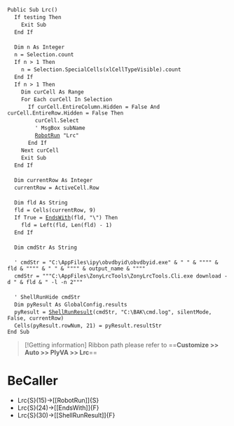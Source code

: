 &nbsp;  &nbsp;  &nbsp;  &nbsp;  
`Public Sub Lrc()`  
&nbsp;&nbsp;&nbsp;&nbsp;`If testing Then`  
&nbsp;&nbsp;&nbsp;&nbsp;&nbsp;&nbsp;&nbsp;&nbsp;`Exit Sub`  
&nbsp;&nbsp;&nbsp;&nbsp;`End If`  
&nbsp;  &nbsp;  &nbsp;  &nbsp;  
&nbsp;&nbsp;&nbsp;&nbsp;`Dim n As Integer`  
&nbsp;&nbsp;&nbsp;&nbsp;`n = Selection.count`  
&nbsp;&nbsp;&nbsp;&nbsp;`If n > 1 Then`  
&nbsp;&nbsp;&nbsp;&nbsp;&nbsp;&nbsp;&nbsp;&nbsp;`n = Selection.SpecialCells(xlCellTypeVisible).count`  
&nbsp;&nbsp;&nbsp;&nbsp;`End If`  
&nbsp;&nbsp;&nbsp;&nbsp;`If n > 1 Then`  
&nbsp;&nbsp;&nbsp;&nbsp;&nbsp;&nbsp;&nbsp;&nbsp;`Dim curCell As Range`  
&nbsp;&nbsp;&nbsp;&nbsp;&nbsp;&nbsp;&nbsp;&nbsp;`For Each curCell In Selection`  
&nbsp;&nbsp;&nbsp;&nbsp;&nbsp;&nbsp;&nbsp;&nbsp;&nbsp;&nbsp;&nbsp;&nbsp;`If curCell.EntireColumn.Hidden = False And curCell.EntireRow.Hidden = False Then`  
&nbsp;&nbsp;&nbsp;&nbsp;&nbsp;&nbsp;&nbsp;&nbsp;&nbsp;&nbsp;&nbsp;&nbsp;&nbsp;&nbsp;&nbsp;&nbsp;`curCell.Select`  
&nbsp;&nbsp;&nbsp;&nbsp;&nbsp;&nbsp;&nbsp;&nbsp;&nbsp;&nbsp;&nbsp;&nbsp;&nbsp;&nbsp;&nbsp;&nbsp;`' MsgBox subName`  
&nbsp;&nbsp;&nbsp;&nbsp;&nbsp;&nbsp;&nbsp;&nbsp;&nbsp;&nbsp;&nbsp;&nbsp;&nbsp;&nbsp;&nbsp;&nbsp;[`RobotRun`](RobotRun)` "Lrc"`  
&nbsp;&nbsp;&nbsp;&nbsp;&nbsp;&nbsp;&nbsp;&nbsp;&nbsp;&nbsp;&nbsp;&nbsp;`End If`  
&nbsp;&nbsp;&nbsp;&nbsp;&nbsp;&nbsp;&nbsp;&nbsp;`Next curCell`  
&nbsp;&nbsp;&nbsp;&nbsp;&nbsp;&nbsp;&nbsp;&nbsp;`Exit Sub`  
&nbsp;&nbsp;&nbsp;&nbsp;`End If`  
&nbsp;  &nbsp;  &nbsp;  &nbsp;  
&nbsp;&nbsp;&nbsp;&nbsp;`Dim currentRow As Integer`  
&nbsp;&nbsp;&nbsp;&nbsp;`currentRow = ActiveCell.Row`  
&nbsp;  &nbsp;  &nbsp;  &nbsp;  
&nbsp;&nbsp;&nbsp;&nbsp;`Dim fld As String`  
&nbsp;&nbsp;&nbsp;&nbsp;`fld = Cells(currentRow, 9)`  
&nbsp;&nbsp;&nbsp;&nbsp;`If True = `[`EndsWith`](EndsWith)`(fld, "\") Then`  
&nbsp;&nbsp;&nbsp;&nbsp;&nbsp;&nbsp;&nbsp;&nbsp;`fld = Left(fld, Len(fld) - 1)`  
&nbsp;&nbsp;&nbsp;&nbsp;`End If`  
&nbsp;  &nbsp;  &nbsp;  &nbsp;  
&nbsp;&nbsp;&nbsp;&nbsp;`Dim cmdStr As String`  
&nbsp;  &nbsp;  &nbsp;  &nbsp;  
&nbsp;&nbsp;&nbsp;&nbsp;`' cmdStr = "C:\AppFiles\ipy\obvdbyid\obvdbyid.exe" & " " & """" & fld & """" & " " & """" & output_name & """"`  
&nbsp;&nbsp;&nbsp;&nbsp;`cmdStr = """C:\AppFiles\ZonyLrcTools\ZonyLrcTools.Cli.exe download -d " & fld & " -l -n 2"""`  
&nbsp;  &nbsp;  &nbsp;  &nbsp;  
&nbsp;&nbsp;&nbsp;&nbsp;`' ShellRunHide cmdStr`  
&nbsp;&nbsp;&nbsp;&nbsp;`Dim pyResult As GlobalConfig.results`  
&nbsp;&nbsp;&nbsp;&nbsp;`pyResult = `[`ShellRunResult`](ShellRunResult)`(cmdStr, "C:\BAK\cmd.log", silentMode, False, currentRow)`  
&nbsp;&nbsp;&nbsp;&nbsp;`Cells(pyResult.rowNum, 21) = pyResult.resultStr`  
`End Sub`  


> [!Getting information]
> Ribbon path please refer to ==**Customize >> Auto >> PlyVA >> Lrc**==


# BeCaller
- Lrc{S}(15)->[[RobotRun]]{S}
- Lrc{S}(24)->[[EndsWith]]{F}
- Lrc{S}(30)->[[ShellRunResult]]{F}


